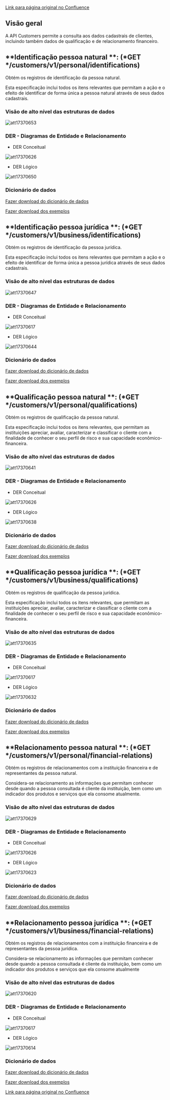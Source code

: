 [Link para página original no Confluence](https://openfinancebrasil.atlassian.net/wiki/spaces/OF/pages/17370567)

## **Visão geral**

A API Customers permite a consulta aos dados cadastrais de clientes, incluindo também dados de qualificação e de relacionamento financeiro.

## **Identificação pessoa natural **: (*GET */customers/v1/personal/identifications)

Obtém os registros de identificação da pessoa natural.

Esta especificação inclui todos os itens relevantes que permitam a ação e o efeito de identificar de forma única a pessoa natural através de seus dados cadastrais.

### Visão de alto nível das estruturas de dados
![att17370653](Informa%c3%a7%c3%b5es%20Gerais%20-%20Dados%20Cadastrais%20-%20V1.0.3/attachments/TLD_Personal_Identification-e45ae8d0.png)
### DER - Diagramas de Entidade e Relacionamento

- DER Conceitual

![att17370626](Informa%c3%a7%c3%b5es%20Gerais%20-%20Dados%20Cadastrais%20-%20V1.0.3/attachments/DER_Personal-b3b3472b.png)

- DER Lógico

![att17370650](Informa%c3%a7%c3%b5es%20Gerais%20-%20Dados%20Cadastrais%20-%20V1.0.3/attachments/DER_Personal_Identification-638481f8.png)

### **Dicionário de dados**

[Fazer download do dicionário de dados](https://openbanking-brasil.github.io/openapi/dictionary/customersGetPersonalIdentifications_v1.csv)

[Fazer download dos exemplos](https://openbankingbrasil.atlassian.net/wiki/download/attachments/6127799/examples_personal_identification.csv?version=1&amp;modificationDate=1630935173381&amp;cacheVersion=1&amp;api=v2&amp;download=true)

## **Identificação pessoa jurídica **: (*GET */customers/v1/business/identifications)

Obtém os registros de identificação da pessoa jurídica.

Esta especificação inclui todos os itens relevantes que permitam a ação e o efeito de identificar de forma única a pessoa jurídica através de seus dados cadastrais.

### Visão de alto nível das estruturas de dados
![att17370647](Informa%c3%a7%c3%b5es%20Gerais%20-%20Dados%20Cadastrais%20-%20V1.0.3/attachments/TLD_Business_Identification_v3-b494d90f.png)
### DER - Diagramas de Entidade e Relacionamento

- DER Conceitual

![att17370617](Informa%c3%a7%c3%b5es%20Gerais%20-%20Dados%20Cadastrais%20-%20V1.0.3/attachments/DER_Business.v1-9078d6c8.png)

- DER Lógico

![att17370644](Informa%c3%a7%c3%b5es%20Gerais%20-%20Dados%20Cadastrais%20-%20V1.0.3/attachments/DER_Busines_Identification.v1-65c3e452.png)

### Dicionário de dados

[Fazer download do dicionário de dados](https://openbanking-brasil.github.io/openapi/dictionary/customersGetBusinessIdentifications_v1.csv)

[Fazer download dos exemplos](https://openbankingbrasil.atlassian.net/wiki/download/attachments/6127799/examples_business_identification.csv?version=1&amp;modificationDate=1630935244501&amp;cacheVersion=1&amp;api=v2&amp;download=true)

## **Qualificação pessoa natural **: (*GET */customers/v1/personal/qualifications)

Obtém os registros de qualificação da pessoa natural.

Esta especificação inclui todos os itens relevantes, que permitam as instituições apreciar, avaliar, caracterizar e classificar o cliente com a finalidade de conhecer o seu perfil de risco e sua capacidade econômico-financeira.

### Visão de alto nível das estruturas de dados
![att17370641](Informa%c3%a7%c3%b5es%20Gerais%20-%20Dados%20Cadastrais%20-%20V1.0.3/attachments/TLD_Personal_Qualification-35e5512a.png)
### DER - Diagramas de Entidade e Relacionamento

- DER Conceitual

![att17370626](Informa%c3%a7%c3%b5es%20Gerais%20-%20Dados%20Cadastrais%20-%20V1.0.3/attachments/DER_Personal-b3b3472b.png)

- DER Lógico

![att17370638](Informa%c3%a7%c3%b5es%20Gerais%20-%20Dados%20Cadastrais%20-%20V1.0.3/attachments/DER_Personal_Qualification-599a52d7.png)

### Dicionário de dados

[Fazer download do dicionário de dados](https://openbanking-brasil.github.io/openapi/dictionary/customersGetPersonalQualifications_v1.csv)

[Fazer download dos exemplos](https://openbankingbrasil.atlassian.net/wiki/download/attachments/6127799/examples_personal_qualification.csv?version=1&amp;modificationDate=1630935313511&amp;cacheVersion=1&amp;api=v2&amp;download=true)

## **Qualificação pessoa jurídica **: (*GET */customers/v1/business/qualifications)

Obtém os registros de qualificação da pessoa jurídica.

Esta especificação inclui todos os itens relevantes, que permitam as instituições apreciar, avaliar, caracterizar e classificar o cliente com a finalidade de conhecer o seu perfil de risco e sua capacidade econômico-financeira.

### Visão de alto nível das estruturas de dados
![att17370635](Informa%c3%a7%c3%b5es%20Gerais%20-%20Dados%20Cadastrais%20-%20V1.0.3/attachments/TLD_Business_Qualification_v3-b2372f2a.png)
### DER - Diagramas de Entidade e Relacionamento

- DER Conceitual

![att17370617](Informa%c3%a7%c3%b5es%20Gerais%20-%20Dados%20Cadastrais%20-%20V1.0.3/attachments/DER_Business.v1-9078d6c8.png)

- DER Lógico

![att17370632](Informa%c3%a7%c3%b5es%20Gerais%20-%20Dados%20Cadastrais%20-%20V1.0.3/attachments/DER_Business_Qualification.v1-07c2d32e.png)

### Dicionário de dados

[Fazer download do dicionário de dados](https://openbanking-brasil.github.io/openapi/dictionary/customersGetBusinessQualifications_v1.csv)

[Fazer download dos exemplos](https://openbankingbrasil.atlassian.net/wiki/download/attachments/6127799/examples_business_qualification.csv?version=1&amp;modificationDate=1630935479511&amp;cacheVersion=1&amp;api=v2&amp;download=true)

## **Relacionamento pessoa natural **: (*GET */customers/v1/personal/financial-relations)

Obtém os registros de relacionamentos com a instituição financeira e de representantes da pessoa natural.

Considera-se relacionamento as informações que permitam conhecer desde quando a pessoa consultada é cliente da instituição, bem como um indicador dos produtos e serviços que ela consome atualmente.

### Visão de alto nível das estruturas de dados
![att17370629](Informa%c3%a7%c3%b5es%20Gerais%20-%20Dados%20Cadastrais%20-%20V1.0.3/attachments/TLD_Personal_Financial_Relation-b682e5ec.png)
### DER - Diagramas de Entidade e Relacionamento

- DER Conceitual

![att17370626](Informa%c3%a7%c3%b5es%20Gerais%20-%20Dados%20Cadastrais%20-%20V1.0.3/attachments/DER_Personal-b3b3472b.png)

- DER Lógico

![att17370623](Informa%c3%a7%c3%b5es%20Gerais%20-%20Dados%20Cadastrais%20-%20V1.0.3/attachments/DER_Personal_FinancialRelation-a515c8c7.png)

### Dicionário de dados

[Fazer download do dicionário de dados](https://openbanking-brasil.github.io/openapi/dictionary/customersGetPersonalFinancialRelations_v1.csv)

[Fazer download dos exemplos](https://openbankingbrasil.atlassian.net/wiki/download/attachments/6127799/examples_personal_financial_relation.csv?version=1&amp;modificationDate=1630935683522&amp;cacheVersion=1&amp;api=v2&amp;download=true)

## **Relacionamento pessoa jurídica **: (*GET */customers/v1/business/financial-relations)

Obtém os registros de relacionamentos com a instituição financeira e de representantes da pessoa jurídica.

Considera-se relacionamento as informações que permitam conhecer desde quando a pessoa consultada é cliente da instituição, bem como um indicador dos produtos e serviços que ela consome atualmente

### Visão de alto nível das estruturas de dados
![att17370620](Informa%c3%a7%c3%b5es%20Gerais%20-%20Dados%20Cadastrais%20-%20V1.0.3/attachments/TLD_Business_Financial_Relation_v3-b682e5ec.png)
### DER - Diagramas de Entidade e Relacionamento

- DER Conceitual

![att17370617](Informa%c3%a7%c3%b5es%20Gerais%20-%20Dados%20Cadastrais%20-%20V1.0.3/attachments/DER_Business.v1-9078d6c8.png)

- DER Lógico

![att17370614](Informa%c3%a7%c3%b5es%20Gerais%20-%20Dados%20Cadastrais%20-%20V1.0.3/attachments/DER_Business_FinancialRelation.v1-0e82ab78.png)

### Dicionário de dados

[Fazer download do dicionário de dados](https://openbanking-brasil.github.io/openapi/dictionary/customersGetBusinessFinancialRelations_v1.csv)

[Fazer download dos exemplos](https://openbankingbrasil.atlassian.net/wiki/download/attachments/6127799/examples_business_financial_relation.csv?version=1&amp;modificationDate=1630935734130&amp;cacheVersion=1&amp;api=v2&amp;download=true)

[Link para página original no Confluence](https://openfinancebrasil.atlassian.net/wiki/spaces/OF/pages/17370567)